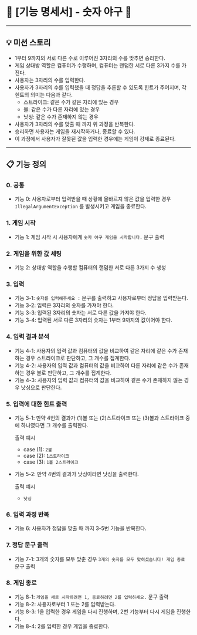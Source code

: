 # 📖 [기능 명세서] - 숫자 야구 📖

---

## 💡 미션 스토리

- 1부터 9까지의 서로 다른 수로 이루어진 3자리의 수를 맞추면 승리한다.
- 게임 상대방 역할은 컴퓨터가 수행하며, 컴퓨터는 랜덤한 서로 다른 3가지 수를 가진다.
- 사용자는 3자리의 수를 입력한다.
- 사용자가 3자리의 수를 입력했을 때 정답을 추론할 수 있도록 힌트가 주어지며, 각 힌트의 의미는 다음과 같다.
    - 스트라이크: 같은 수가 같은 자리에 있는 경우
    - 볼: 같은 수가 다른 자리에 있는 경우
    - 낫싱: 같은 수가 존재하지 않는 경우
- 사용자가 3자리의 수를 맞출 때 까지 위 과정을 반복한다.
- 승리하면 사용자는 게임을 재시작하거나, 종료할 수 있다.
- 이 과정에서 사용자가 잘못된 값을 입력한 경우에는 게임이 강제로 종료된다.

---

## 📋 기능 정의

### 0. 공통

- 기능 0: 사용자로부터 입력받을 때 상황에 올바르지 않은 값을 입력한 경우 `IllegalArgumentException` 를 발생시키고 게임을 종료한다.

### 1. 게임 시작

- 기능 1: 게임 시작 시 사용자에게 `숫자 야구 게임을 시작합니다.` 문구 출력

### 2. 게임을 위한 값 세팅

- 기능 2: 상대방 역할을 수행할 컴퓨터의 랜덤한 서로 다른 3가지 수 생성

### 3. 입력

- 기능 3-1: `숫자를 입력해주세요 :`  문구를 출력하고 사용자로부터 정답을 입력받는다.
- 기능 3-2: 입력은 3자리의 숫자를 가져야 한다.
- 기능 3-3: 입력된 3자리의 숫자는 서로 다른 값을 가져야 한다.
- 기능 3-4: 입력된 서로 다른 3자리의 숫자는 1부터 9까지의 값이어야 한다.

### 4. 입력 결과 분석

- 기능 4-1: 사용자의 입력 값과 컴퓨터의 값을 비교하여 같은 자리에 같은 수가 존재하는 경우 스트라이크로 판단하고, 그 개수를 집계한다.
- 기능 4-2: 사용자의 입력 값과 컴퓨터의 값을 비교하여 다른 자리에 같은 수가 존재하는 경우 볼로 판단하고, 그 개수를 집계한다.
- 기능 4-3: 사용자의 입력 값과 컴퓨터의 값을 비교하여 같은 수가 존재하지 않는 경우 낫싱으로 판단한다.

### 5. 입력에 대한 힌트 출력

- 기능 5-1: 만약 4번의 결과가 (1)볼 또는 (2)스트라이크 또는 (3)볼과 스트라이크 중에 하나였다면 그 개수를 출력한다.

  출력 예시

    - case (1): `2볼`
    - case (2): `1스트라이크`
    - case (3): `1볼 2스트라이크`
- 기능 5-2: 만약 4번의 결과가 낫싱이라면 낫싱을 출력한다.

  출력 예시

    - `낫싱`

### 6. 입력 과정 반복

- 기능 6: 사용자가 정답을 맞출 때 까지 3-5번 기능을 반복한다.

### 7. 정답 문구 출력

- 기능 7-1: 3개의 숫자를 모두 맞춘 경우 `3개의 숫자를 모두 맞히셨습니다! 게임 종료` 문구 출력

### 8. 게임 종료

- 기능 8-1: `게임을 새로 시작하려면 1, 종료하려면 2를 입력하세요.` 문구 출력
- 기능 8-2: 사용자로부터 1 또는 2를 입력받는다.
- 기능 8-3: 1을 입력한 경우 게임을 다시 진행하며, 2번 기능부터 다시 게임을 진행한다.
- 기능 8-4: 2를 입력한 경우 게임을 종료한다.